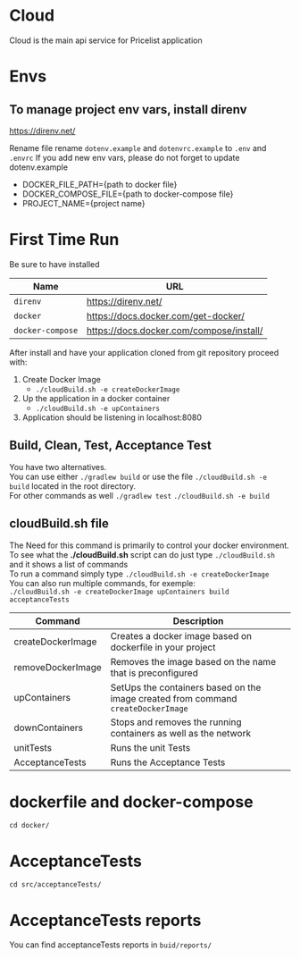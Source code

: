 # Cloud
Cloud is the main api service for Pricelist application

# Envs
## To manage project env vars, install direnv
https://direnv.net/

Rename file rename `dotenv.example` and `dotenvrc.example` to `.env` and `.envrc`
If you add new env vars, please do not forget to update dotenv.example

- DOCKER_FILE_PATH={path to docker file}
- DOCKER_COMPOSE_FILE={path to docker-compose file}
- PROJECT_NAME={project name}

# First Time Run
Be sure to have installed

| Name              | URL                                       |
| ------------------|-------------------------------------------|
| `direnv`          | https://direnv.net/                       |
| `docker`          | https://docs.docker.com/get-docker/       |
| `docker-compose`  | https://docs.docker.com/compose/install/  |

After install and have your application cloned from git repository proceed with:
1. Create Docker Image 
    - `./cloudBuild.sh -e createDockerImage`
2. Up the application in a docker container
   - `./cloudBuild.sh -e upContainers`
3. Application should be listening in localhost:8080

## Build, Clean, Test, Acceptance Test
You have two alternatives. <br />
You can use either `./gradlew build` or use the file `./cloudBuild.sh -e build` located in the root directory. <br />
For other commands as well `./gradlew test` `./cloudBuild.sh -e build`

## cloudBuild.sh file
The Need for this command is primarily to control your docker environment. <br />
To see what the **./cloudBuild.sh** script can do just type `./cloudBuild.sh` and it shows a list of commands <br />
To run a command simply type `./cloudBuild.sh -e createDockerImage` <br />
You can also run multiple commands, for exemple: <br />
`./cloudBuild.sh -e createDockerImage upContainers build acceptanceTests`

|Command             | Description                                                                       |
|--------------------|-----------------------------------------------------------------------------------|
| createDockerImage  | Creates a docker image based on dockerfile in your project                        |
| removeDockerImage  | Removes the image based on the name that is preconfigured                         |
| upContainers       | SetUps the containers based on the image created from command `createDockerImage` |
| downContainers     | Stops and removes the running containers as well as the network                   |
| unitTests          | Runs the unit Tests                                                               |
| AcceptanceTests    | Runs the Acceptance Tests                                                         |

# dockerfile and docker-compose
`cd docker/`

# AcceptanceTests
`cd src/acceptanceTests/`

# AcceptanceTests reports
You can find acceptanceTests reports in `buid/reports/`


